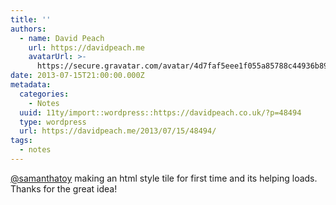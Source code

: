 ```yaml
---
title: ''
authors:
  - name: David Peach
    url: https://davidpeach.me
    avatarUrl: >-
      https://secure.gravatar.com/avatar/4d7faf5eee1f055a85788c44936b8995eaab6dfb004e7854ec747ccb272e91ee?s=96&d=mm&r=g
date: 2013-07-15T21:00:00.000Z
metadata:
  categories:
    - Notes
  uuid: 11ty/import::wordpress::https://davidpeach.co.uk/?p=48494
  type: wordpress
  url: https://davidpeach.me/2013/07/15/48494/
tags:
  - notes
---
```

[@samanthatoy](https://twitter.com/samanthatoy) making an html style tile for first time and its helping loads. Thanks for the great idea!